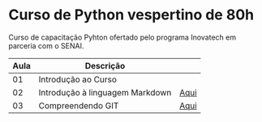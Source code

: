 # Curso de Python vespertino de 80h

Curso de capacitação Pyhton ofertado pelo programa Inovatech em parceria com o SENAI.

|Aula|Descrição||
|-|-|-|
|01|Introdução ao Curso||
|02|Introdução à linguagem Markdown|[Aqui](aulaMarkdown.md)|
|03|Compreendendo GIT|[Aqui](aulaGit.md)|